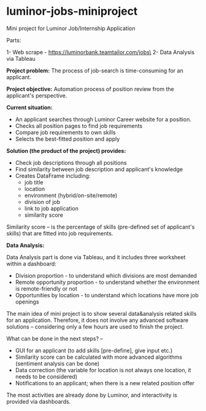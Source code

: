 # luminor-jobs-miniproject
Mini project for Luminor Job/Internship Application

Parts:

1- Web scrape - https://luminorbank.teamtailor.com/jobs\
2- Data Analysis via Tableau

**Project problem:** The process of job-search is time-consuming for an applicant.

**Project objective:** Automation process of position review from the applicant&#39;s perspective.

**Current situation:**

- An applicant searches through Luminor Career website for a position.
- Checks all position pages to find job requirements
- Compare job requirements to own skills
- Selects the best-fitted position and apply

**Solution (the product of the project) provides:**

- Check job descriptions through all positions
- Find similarity between job description and applicant&#39;s knowledge
- Creates DataFrame including:
  - job title
  - location
  - environment (hybrid/on-site/remote)
  - division of job
  - link to job application
  - similarity score

Similarity score – is the percentage of skills (pre-defined set of applicant&#39;s skills) that are fitted into job requirements.

**Data Analysis:**

Data Analysis part is done via Tableau, and it includes three worksheet within a dashboard:

- Division proportion - to understand which divisions are most demanded
- Remote opportunity proportion - to understand whether the environment is remote-friendly or not
- Opportunities by location - to understand which locations have more job openings

The main idea of mini project is to show several data&amp;analysis related skills for an application. Therefore, it does not involve any advanced software solutions – considering only a few hours are used to finish the project.

What can be done in the next steps? –

- GUI for an applicant (to add skills [pre-define], give input etc.)
- Similarity score can be calculated with more advanced algorithms (sentiment analysis can be done)
- Data correction (the variable for location is not always one location, it needs to be considered)
- Notifications to an applicant; when there is a new related position offer

The most activities are already done by Luminor, and interactivity is provided via dashboards.

